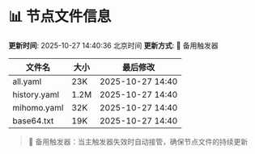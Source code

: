 # 📊 节点文件信息

**更新时间**: 2025-10-27 14:40:36 北京时间
**更新方式**: 🔄 备用触发器

| 文件名 | 大小 | 最后修改 |
|--------|------|----------|
| all.yaml | 23K | 2025-10-27 14:40 |
| history.yaml | 1.2M | 2025-10-27 14:40 |
| mihomo.yaml | 32K | 2025-10-27 14:40 |
| base64.txt | 19K | 2025-10-27 14:40 |

> 🔄 备用触发器：当主触发器失效时自动接管，确保节点文件的持续更新
